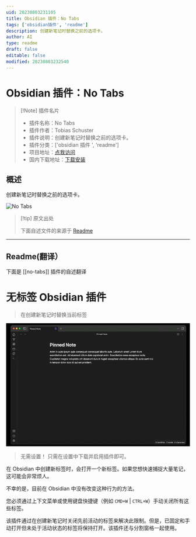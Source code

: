```yaml
---
uid: 20230803231105
title: Obsidian 插件：No Tabs
tags: ['obsidian插件', 'readme']
description: 创建新笔记时替换之前的选项卡。
author: AI
type: readme
draft: false
editable: false
modified: 20230803232540
---
```


# Obsidian 插件：No Tabs

> [!Note] 插件名片
> - 插件名称：No Tabs
> - 插件作者：Tobias Schuster
> - 插件说明：创建新笔记时替换之前的选项卡。
> - 插件分类：['obsidian 插件 ', 'readme']
> - 项目地址：[点我访问](https://github.com/TS-Tobias/obsidian-no-tabs)
> - 国内下载地址：[下载安装](https://pkmer.cn/products/plugin/pluginMarket/?no-tabs)

## 概述

创建新笔记时替换之前的选项卡。

![No Tabs](https://cdn.pkmer.cn/covers/no-tabs_new.gif!pkmer)

> [!tip] 原文出处
>
>下面自述文件的来源于 [Readme](https://ghproxy.net/https://raw.githubusercontent.com/TS-Tobias/obsidian-no-tabs/master/README.md)
>

---

## Readme(翻译）

下面是 [[no-tabs]] 插件的自述翻译

# 无标签 Obsidian 插件

> 在创建新笔记时替换当前标签

![](https://raw.githubusercontent.com/TS-Tobias/obsidian-no-tabs/master/assets/images/demo.gif)

> 无需设置！
> 只需在设置中下载并启用插件即可。

在 Obsidian 中创建新标签时，会打开一个新标签。如果您想快速捕捉大量笔记，这可能会非常烦人。

不幸的是，目前在 Obsidian 中没有改变这种行为的方法。

您必须通过上下文菜单或使用键盘快捷键（例如 `CMD+W` | `CTRL+W`）手动关闭所有这些标签。

该插件通过在创建新笔记时关闭先前活动的标签来解决此限制。但是，已固定和手动打开但未处于活动状态的标签将保持打开。该插件还与分割窗格一起使用。
